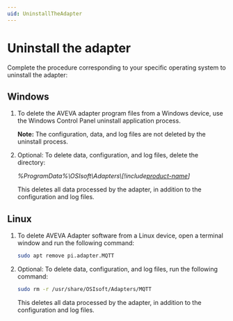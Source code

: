```yaml
---
uid: UninstallTheAdapter
---
```


# Uninstall the adapter

Complete the procedure corresponding to your specific operating system to uninstall the adapter:

## Windows

1. To delete the AVEVA adapter program files from a Windows device, use the Windows Control Panel uninstall application process.

    **Note:** The configuration, data, and log files are not deleted by the uninstall process.

2. Optional: To delete data, configuration, and log files, delete the directory:

    _%ProgramData%\OSIsoft\Adapters\\[!include[product-name](../_includes/inline/component-type.md)]_
   
   This deletes all data processed by the adapter, in addition to the configuration and log files.

## Linux

1. To delete AVEVA Adapter software from a Linux device, open a terminal window and run the following command:

    ```bash
    sudo apt remove pi.adapter.MQTT 
    ```

2. Optional: To delete data, configuration, and log files, run the following command:

    ```bash
    sudo rm -r /usr/share/OSIsoft/Adapters/MQTT
    ```
    
    This deletes all data processed by the adapter, in addition to the configuration and log files.
